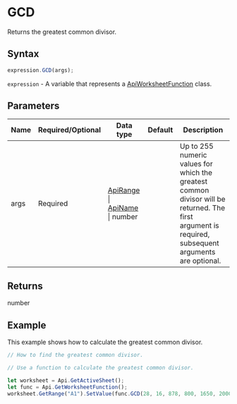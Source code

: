 # GCD

Returns the greatest common divisor.

## Syntax

```javascript
expression.GCD(args);
```

`expression` - A variable that represents a [ApiWorksheetFunction](../ApiWorksheetFunction.md) class.

## Parameters

| **Name** | **Required/Optional** | **Data type** | **Default** | **Description** |
| ------------- | ------------- | ------------- | ------------- | ------------- |
| args | Required | [ApiRange](../../ApiRange/ApiRange.md) \| [ApiName](../../ApiName/ApiName.md) \| number |  | Up to 255 numeric values for which the greatest common divisor will be returned. The first argument is required, subsequent arguments are optional. |

## Returns

number

## Example

This example shows how to calculate the greatest common divisor.

```javascript editor-xlsx
// How to find the greatest common divisor.

// Use a function to calculate the greatest common divisor.

let worksheet = Api.GetActiveSheet();
let func = Api.GetWorksheetFunction();
worksheet.GetRange("A1").SetValue(func.GCD(28, 16, 878, 800, 1650, 2000));
```
